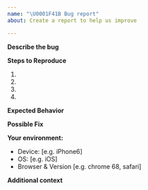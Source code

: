 ```yaml
---
name: "\U0001F41B Bug report"
about: Create a report to help us improve

---
```


<!--
Thank you for reporting a possible bug in PostMaster.

Please provide a general summary of the issue in the Title above and fill in as much of the template below as you can.
-->

**Describe the bug**
<!--- Provide a more detailed description of the issue you're having -->

**Steps to Reproduce**
<!--- Provide a clear set of steps to reproduce this bug -->
1.
2.
3.
4.

**Expected Behavior**
<!--- Tell us what should happen -->

**Possible Fix**
<!--- Not required: suggest a fix or reason for the bug -->

**Your environment:**
<!-- Include as many relevant details as possible. -->
 - Device: [e.g. iPhone6]
 - OS: [e.g. iOS]
 - Browser & Version [e.g. chrome 68, safari]

**Additional context**
<!--- How has this bug affected you? What were you trying to accomplish? Provide a link to a live example or screenshots if available. -->
